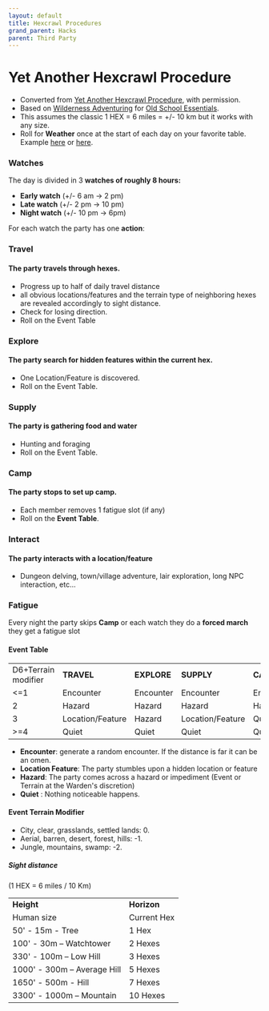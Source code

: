 ```yaml
---
layout: default
title: Hexcrawl Procedures
grand_parent: Hacks
parent: Third Party
---
```


# Yet Another Hexcrawl Procedure
- Converted from [Yet Another Hexcrawl Procedure](https://dangerisreal.blogspot.com/2021/08/yet-another-hexcrawl-procedure-there-is.html), with permission.
- Based on [Wilderness Adventuring](https://oldschoolessentials.necroticgnome.com/srd/index.php/Wilderness_Adventuring) for [Old School Essentials](https://www.drivethrurpg.com/product/272802/OldSchool-Essentials-Basic-Rules).
- This assumes the classic 1 HEX = 6 miles = +/- 10 km but it works with any size.
- Roll for **Weather** once at the start of each day on your favorite table. Example [here](https://ynasmidgard.blogspot.com/2019/02/simple-seasonal-weather-table.html) or [here](https://donjon.bin.sh/d20/weather/).

### Watches
The day is divided in 3 **watches of roughly 8 hours:**
- **Early watch** (+/- 6 am -> 2 pm)
- **Late watch** (+/- 2 pm -> 10 pm)
- **Night watch** (+/- 10 pm -> 6pm)

For each watch the party has one **action**:

### Travel
#### The party travels through hexes.
  - Progress up to half of daily travel distance
  - all obvious locations/features and the terrain type of neighboring hexes are revealed accordingly to sight distance.
  - Check for losing direction.
  - Roll on the Event Table

### Explore
#### The party search for hidden features within the current hex.
  - One Location/Feature is discovered.
  - Roll on the Event Table.

### Supply
#### The party is gathering food and water
  - Hunting and foraging
  - Roll on the Event Table.

### Camp
#### The party stops to set up camp.
  - Each member removes 1 fatigue slot (if any)
  - Roll on the **Event Table**.

### Interact
#### The party interacts with a location/feature
  - Dungeon delving, town/village adventure, lair exploration, long NPC interaction, etc...

### Fatigue
Every night the party skips **Camp** or each watch they do a **forced march** they get a fatigue slot

#### Event Table

||||||
| ------------------- | ---------------- | ----------- | ---------------- | --------- |
| D6+Terrain modifier | **TRAVEL**       | **EXPLORE** | **SUPPLY**       | **CAMP**  |
| <=1                 | Encounter        | Encounter   | Encounter        | Encounter |
| 2                   | Hazard           | Hazard      | Hazard           | Hazard    |
| 3                   | Location/Feature | Hazard      | Location/Feature | Quiet     |
| >=4                 | Quiet            | Quiet       | Quiet            | Quiet     |

- **Encounter**: generate a random encounter. If the distance is far it can be an omen.
- **Location Feature**: The party stumbles upon a hidden location or feature
- **Hazard**: The party comes across a hazard or impediment (Event or Terrain at the Warden's discretion)
- **Quiet** : Nothing noticeable happens.

#### Event Terrain Modifier
- City, clear, grasslands, settled lands: 0.
- Aerial, barren, desert, forest, hills: -1.
- Jungle, mountains, swamp: -2.

##### Sight distance
(1 HEX = 6 miles / 10 Km)

|||
| --------------------------- | ----------- |
| **Height**                  | **Horizon** |
| Human size                  | Current Hex |
| 50' - 15m - Tree            | 1 Hex       |
| 100' - 30m – Watchtower     | 2 Hexes     |
| 330' - 100m – Low Hill      | 3 Hexes     |
| 1000' - 300m – Average Hill | 5 Hexes     |
| 1650' - 500m - Hill         | 7 Hexes     |
| 3300' - 1000m – Mountain    | 10 Hexes    |
